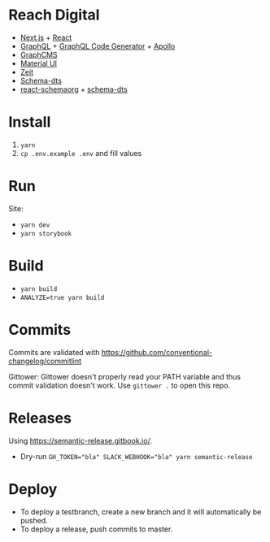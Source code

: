 # Reach Digital

- [Next.js](https://nextjs.org/) + [React](https://reactjs.org/)
- [GraphQL](https://graphql.org/) +
  [GraphQL Code Generator](https://graphql-code-generator.com/) +
  [Apollo](https://www.apollographql.com/docs/react/)
- [GraphCMS](https://graphcms.com/)
- [Material UI](https://material-ui.com/)
- [Zeit](https://zeit.co/reachdigital)
- [Schema-dts](https://github.com/google/schema-dts)
- [react-schemaorg](https://github.com/google/react-schemaorg) +
  [schema-dts](https://github.com/google/schema-dts)

# Install

1. `yarn`
2. `cp .env.example .env` and fill values

# Run

Site:

- `yarn dev`
- `yarn storybook`

# Build

- `yarn build`
- `ANALYZE=true yarn build`

# Commits

Commits are validated with https://github.com/conventional-changelog/commitlint

Gittower: Gittower doesn't properly read your PATH variable and thus commit
validation doesn't work. Use `gittower .` to open this repo.

# Releases

Using https://semantic-release.gitbook.io/.

- Dry-run `GH_TOKEN="bla" SLACK_WEBHOOK="bla" yarn semantic-release`

# Deploy

- To deploy a testbranch, create a new branch and it will automatically be
  pushed.
- To deploy a release, push commits to master.

